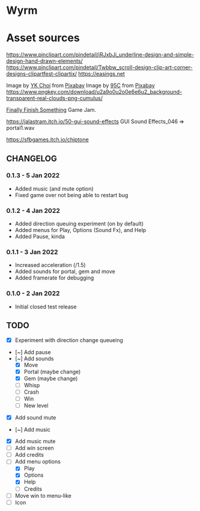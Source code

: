 # Wyrm

# Asset sources

https://www.pinclipart.com/pindetail/iRJxbJi_underline-design-and-simple-design-hand-drawn-elements/
https://www.pinclipart.com/pindetail/Twbbw_scroll-design-clip-art-corner-designs-clipartfest-clipartix/
https://easings.net

Image by <a href="https://pixabay.com/users/ykman-9016214/?utm_source=link-attribution&amp;utm_medium=referral&amp;utm_campaign=image&amp;utm_content=5341640">YK Choi</a> from <a href="https://pixabay.com/?utm_source=link-attribution&amp;utm_medium=referral&amp;utm_campaign=image&amp;utm_content=5341640">Pixabay</a>
Image by <a href="https://pixabay.com/users/95c-484762/?utm_source=link-attribution&amp;utm_medium=referral&amp;utm_campaign=image&amp;utm_content=2421760">95C</a> from <a href="https://pixabay.com/?utm_source=link-attribution&amp;utm_medium=referral&amp;utm_campaign=image&amp;utm_content=2421760">Pixabay</a>
https://www.pngkey.com/download/u2a9o0u2o0e6e6u2_background-transparent-real-clouds-png-cumulus/


[Finally Finish Something](https://itch.io/jam/finally-finish-something-2022) Game Jam.


https://jalastram.itch.io/50-gui-sound-effects
GUI Sound Effects_046 => portal1.wav

https://sfbgames.itch.io/chiptone


## CHANGELOG

### 0.1.3 - 5 Jan 2022

* Added music (and mute option)
* Fixed game over not being able to restart bug 

### 0.1.2 - 4 Jan 2022

* Added direction queuing experiment (on by default)
* Added menus for Play, Options (Sound Fx), and Help
* Added Pause, kinda

### 0.1.1 - 3 Jan 2022

* Increased acceleration (/1.5)
* Added sounds for portal, gem and move
* Added framerate for debugging

### 0.1.0 - 2 Jan 2022

* Initial closed test release


## TODO

- [x] Experiment with direction change queueing
- [~] Add pause
- [~] Add sounds
  - [x] Move
  - [x] Portal (maybe change)
  - [x] Gem (maybe change)
  - [ ] Whisp
  - [ ] Crash
  - [ ] Win
  - [ ] New level
- [x] Add sound mute
- [~] Add music
- [x] Add music mute
- [ ] Add win screen
- [ ] Add credits
- [ ] Add menu options
	- [x] Play
	- [x] Options
	- [x] Help
	- [ ] Credits
- [ ] Move win to menu-like
- [ ] Icon